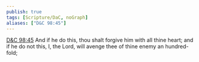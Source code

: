 ```yaml
---
publish: true
tags: [Scripture/DaC, noGraph]
aliases: ["D&C 98:45"]
---
```

[D&C 98:45](https://churchofjesuschrist.org/study/scriptures/dc-testament/dc/98?lang=eng&id=p45#p45) And if he do this, thou shalt forgive him with all thine heart; and if he do not this, I, the Lord, will avenge thee of thine enemy an hundred-fold;
